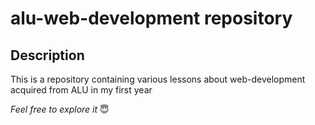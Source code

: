 # alu-web-development repository 
## Description
This is a repository containing various lessons about web-development acquired from ALU in my first year

*Feel free to explore it* 😇
